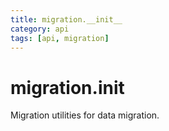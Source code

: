 ```yaml
---
title: migration.__init__
category: api
tags: [api, migration]
---
```


# migration.__init__

Migration utilities for data migration.

